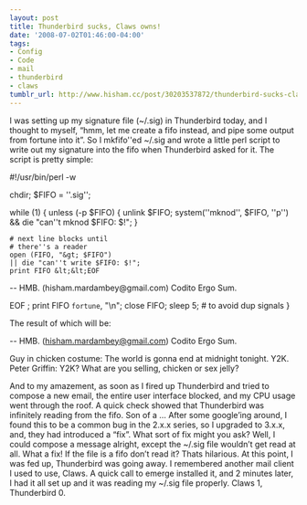 ```yaml
---
layout: post
title: Thunderbird sucks, Claws owns!
date: '2008-07-02T01:46:00-04:00'
tags:
- Config
- Code
- mail
- thunderbird
- claws
tumblr_url: http://www.hisham.cc/post/30203537872/thunderbird-sucks-claws-owns
---
```

I was setting up my signature file (~/.sig) in Thunderbird today, and I thought to myself, “hmm, let me create a fifo instead, and pipe some output from fortune into it”. So I mkfifo''ed ~/.sig and wrote a little perl script to write out my signature into the fifo when Thunderbird asked for it. The script is pretty simple:

#!/usr/bin/perl -w

chdir;
$FIFO = ''.sig'';

while (1) 
{
    unless (-p $FIFO) 
    {
        unlink $FIFO;
        system(''mknod'', $FIFO, ''p'') 
            &amp;&amp; die "can''t mknod $FIFO: $!";
    }

    # next line blocks until 
    # there''s a reader
    open (FIFO, "&gt; $FIFO") 
    || die "can''t write $FIFO: $!";
    print FIFO &lt;&lt;EOF
--
HMB.
(hisham.mardambey\@gmail.com)
Codito Ergo Sum.

EOF
;
    print FIFO `fortune`, "\n";
    close FIFO;
    sleep 5;    # to avoid dup signals
}


The result of which will be:

--
HMB.
(hisham.mardambey@gmail.com)
Codito Ergo Sum.

Guy in chicken costume:  The world is gonna end at midnight tonight. Y2K. 
Peter Griffin:  Y2K? What are you selling, chicken or sex jelly?


And to my amazement, as soon as I fired up Thunderbird and tried to compose a new email, the entire user interface blocked, and my CPU usage went through the roof. A quick check showed that Thunderbird was infinitely reading from the fifo. Son of a … After some google’ing around, I found this to be a common bug in the 2.x.x series, so I upgraded to 3.x.x, and, they had introduced a “fix”. What sort of fix might you ask? Well, I could compose a message alright, except the ~/.sig file wouldn’t get read at all. What a fix! If the file is a fifo don’t read it? Thats hilarious. At this point, I was fed up, Thunderbird was going away. I remembered another mail client I used to use, Claws. A quick call to emerge installed it, and 2 minutes later, I had it all set up and it was reading my ~/.sig file properly. Claws 1, Thunderbird 0.
